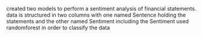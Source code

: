 created two models to perform a sentiment analysis of financial statements.
data is structured in two columns with one named Sentence holding the statements and the other named Sentiment including the Sentiment
used randomforest in order to classify the data 

